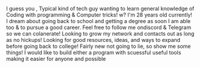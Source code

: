 I guess you , Typical kind of tech guy wanting to learn general knowledge of Coding with programming & Computer tricks! w?
I'm 28 years old currently! I dream about going back to school and getting a degree as soon I am able too & to pursue a good career.
Feel free to follow me ondiscord & Telegram so we can colanerate!
Looking to grow my network and contacts out as long as no hickups!
Looking for good resources, ideas, and ways to expand before going back to college!
Fairly new not going to lie, so show me some things!
I would like to build either a program  with scuessful useful tools making it easier for anyone and possible

<!---
EdwardIrvin96/EdwardIrvin96 is a ✨ special ✨ repository because its `README.md` (this file) appears on your GitHub profile.
You can click the Preview link to take a look at your changes.
--->
